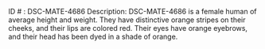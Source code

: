 ID # : DSC-MATE-4686
Description: DSC-MATE-4686 is a female human of average height and weight. They have distinctive orange stripes on their cheeks, and their lips are colored red. Their eyes have orange eyebrows, and their head has been dyed in a shade of orange.